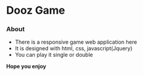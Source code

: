 # Dooz Game
### About
- There is a responsive game web application here
- It is designed with html, css, javascript(Jquery)
- You can play it single or double

**Hope you enjoy**
